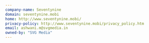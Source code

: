 ```yaml
---
company-name: Seventynine
domain: seventynine.mobi
home: http://www.seventynine.mobi/
privacy-policy: http://www.seventynine.mobi/privacy_policy.htm
email: ashwani.m@svgmedia.in
owned-by: "SVG Media"
---
```





